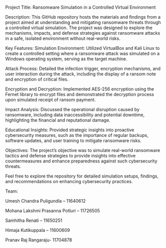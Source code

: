 Project Title: Ransomware Simulation in a Controlled Virtual Environment


Description:
This GitHub repository hosts the materials and findings from a project aimed at understanding and mitigating ransomware threats through a controlled virtual simulation. The project was designed to explore the mechanisms, impacts, and defense strategies against ransomware attacks in a safe, isolated environment without real-world risks.

Key Features:
Simulation Environment: Utilized VirtualBox and Kali Linux to create a controlled setting where a ransomware attack was simulated on a Windows operating system, serving as the target machine.

Attack Process: Detailed the infection trigger, encryption mechanisms, and user interaction during the attack, including the display of a ransom note and encryption of critical files.

Encryption and Decryption: Implemented AES-256 encryption using the Fernet library to encrypt files and demonstrated the decryption process upon simulated receipt of ransom payment.

Impact Analysis: Discussed the operational disruption caused by ransomware, including data inaccessibility and potential downtime, highlighting the financial and reputational damage.

Educational Insights: Provided strategic insights into proactive cybersecurity measures, such as the importance of regular backups, software updates, and user training to mitigate ransomware risks.

Objectives:
The project’s objective was to simulate real-world ransomware tactics and defense strategies to provide insights into effective countermeasures and enhance preparedness against such cybersecurity threats.


Feel free to explore the repository for detailed simulation setups, findings, and recommendations on enhancing cybersecurity practices.






Team:

Umesh Chandra Puligundla – 11640612

Mohana Lakshmi Prasanna Potluri – 11726505

Samhitha Renati – 11650251

Himaja Kutikuppala – 11600609

Pranav Raj Rangaraju- 11704878
